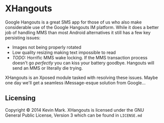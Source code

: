 # XHangouts
Google Hangouts is a great SMS app for those of us who also make considerable use of the Google
Hangouts IM platform. While it does a better job of handling MMS than most Android
alternatives it still has a few key persisting issues:

* Images not being properly rotated
* Low quality resizing making text impossible to read
* *TODO:* Horrific MMS wake locking. If the MMS transaction process doesn't go *perfectly* you can kiss your battery goodbye. Hangouts will send an MMS or literally die trying.

XHangouts is an Xposed module tasked with resolving these issues. Maybe one day we'll get a seamless iMessage-esque solution from Google...

## Licensing
Copyright &copy; 2014 Kevin Mark. XHangouts is licensed under the GNU General Public License, Version 3 which can
be found in `LICENSE.md`
